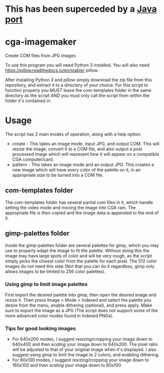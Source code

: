 # This has been superceded by a [Java port](https://github.com/MasonGulu/CGA-Image-Maker)

# cga-imagemaker
Create COM files from JPG images

To use this program you will need Python 3 installed. You will also need https://pillow.readthedocs.io/en/stable/ pillow.

After installing Python 3 and pillow simply download the zip file from this repository, and extract it to a directory of your choice. For this script to function properly you *MUST* leave the com-templates folder in the same directory as the script *AND* you must only call the script from within the folder it's contained in. 

# Usage
The script has 2 main modes of operation, along with a help option.
* create - This takes an image mode, input JPG, and output COM. This will resize the image, convert it to a COM file, and also output a post processed image which will represent how it will appear on a compatible CGA computer/card.
* pattern - This takes an image mode and an output JPG. This creates a new image which will have every color of the palette on it, in an appropriate size to be turned into a COM file.

## com-templates folder
The com-templates folder has several partial com files in it, which handle setting the video mode and moving the image into CGA ram. The appropriate file is then copied and the image data is appended to the end of it.

## gimp-palettes folder
Inside the gimp-palettes folder are several palettes for gimp, which you may use to properly adapt the image to fit the palette. Without doing this the image may have large spots of color and will be very rough, as the script simply picks the closest color from the palette for each pixel. The 512 color images do not need this step (Not that you can do it regardless, gimp only allows images to be limited to 256 color palettes).

### Using gimp to limit image palettes
First import the desired palette into gimp, then open the desired image and resize it. Then press Image > Mode > Indexed and select the palette you desire from the menu, enable dithering (optional), and press apply. Make sure to export the image as a JPG (The script does not support some of the more advanced color modes found in Indexed PNGs).

### Tips for good looking images
* For 640x200 modes, I suggest resizing/cropping your image down to 640x400 and then *scaling* your image down to 640x200. The pixel ratio will be adjusted to that of your original image when it's displayed. I also suggest using gimp to limit the image to 2 colors, and enabling dithering.
* For 80x100 modes, I suggest resizing/cropping your image down to 160x100 and then *scaling* your image down to 80x100
